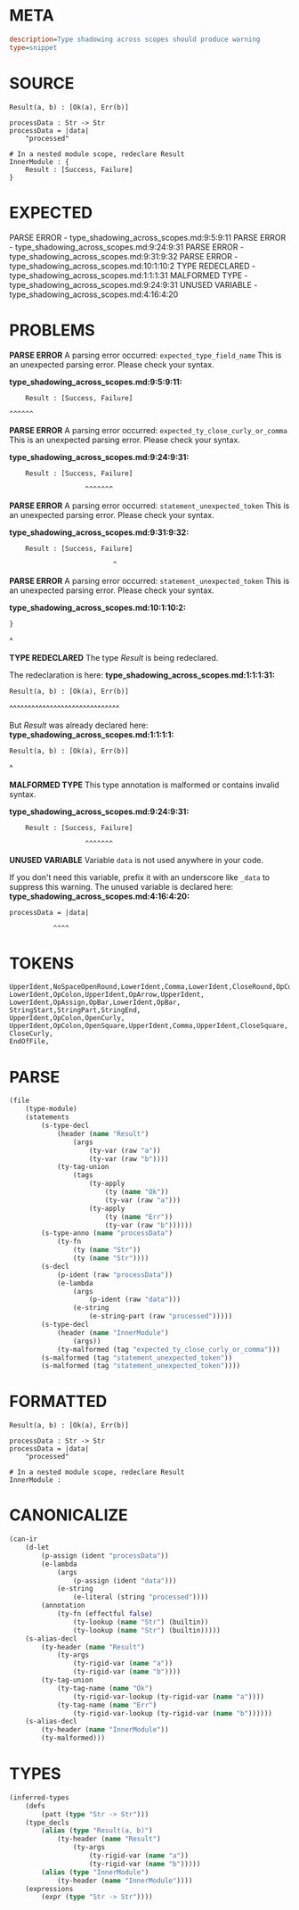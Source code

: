 # META
~~~ini
description=Type shadowing across scopes should produce warning
type=snippet
~~~
# SOURCE
~~~roc
Result(a, b) : [Ok(a), Err(b)]

processData : Str -> Str
processData = |data|
    "processed"

# In a nested module scope, redeclare Result
InnerModule : {
    Result : [Success, Failure]
}
~~~
# EXPECTED
PARSE ERROR - type_shadowing_across_scopes.md:9:5:9:11
PARSE ERROR - type_shadowing_across_scopes.md:9:24:9:31
PARSE ERROR - type_shadowing_across_scopes.md:9:31:9:32
PARSE ERROR - type_shadowing_across_scopes.md:10:1:10:2
TYPE REDECLARED - type_shadowing_across_scopes.md:1:1:1:31
MALFORMED TYPE - type_shadowing_across_scopes.md:9:24:9:31
UNUSED VARIABLE - type_shadowing_across_scopes.md:4:16:4:20
# PROBLEMS
**PARSE ERROR**
A parsing error occurred: `expected_type_field_name`
This is an unexpected parsing error. Please check your syntax.

**type_shadowing_across_scopes.md:9:5:9:11:**
```roc
    Result : [Success, Failure]
```
    ^^^^^^


**PARSE ERROR**
A parsing error occurred: `expected_ty_close_curly_or_comma`
This is an unexpected parsing error. Please check your syntax.

**type_shadowing_across_scopes.md:9:24:9:31:**
```roc
    Result : [Success, Failure]
```
                       ^^^^^^^


**PARSE ERROR**
A parsing error occurred: `statement_unexpected_token`
This is an unexpected parsing error. Please check your syntax.

**type_shadowing_across_scopes.md:9:31:9:32:**
```roc
    Result : [Success, Failure]
```
                              ^


**PARSE ERROR**
A parsing error occurred: `statement_unexpected_token`
This is an unexpected parsing error. Please check your syntax.

**type_shadowing_across_scopes.md:10:1:10:2:**
```roc
}
```
^


**TYPE REDECLARED**
The type _Result_ is being redeclared.

The redeclaration is here:
**type_shadowing_across_scopes.md:1:1:1:31:**
```roc
Result(a, b) : [Ok(a), Err(b)]
```
^^^^^^^^^^^^^^^^^^^^^^^^^^^^^^

But _Result_ was already declared here:
**type_shadowing_across_scopes.md:1:1:1:1:**
```roc
Result(a, b) : [Ok(a), Err(b)]
```
^


**MALFORMED TYPE**
This type annotation is malformed or contains invalid syntax.

**type_shadowing_across_scopes.md:9:24:9:31:**
```roc
    Result : [Success, Failure]
```
                       ^^^^^^^


**UNUSED VARIABLE**
Variable `data` is not used anywhere in your code.

If you don't need this variable, prefix it with an underscore like `_data` to suppress this warning.
The unused variable is declared here:
**type_shadowing_across_scopes.md:4:16:4:20:**
```roc
processData = |data|
```
               ^^^^


# TOKENS
~~~zig
UpperIdent,NoSpaceOpenRound,LowerIdent,Comma,LowerIdent,CloseRound,OpColon,OpenSquare,UpperIdent,NoSpaceOpenRound,LowerIdent,CloseRound,Comma,UpperIdent,NoSpaceOpenRound,LowerIdent,CloseRound,CloseSquare,
LowerIdent,OpColon,UpperIdent,OpArrow,UpperIdent,
LowerIdent,OpAssign,OpBar,LowerIdent,OpBar,
StringStart,StringPart,StringEnd,
UpperIdent,OpColon,OpenCurly,
UpperIdent,OpColon,OpenSquare,UpperIdent,Comma,UpperIdent,CloseSquare,
CloseCurly,
EndOfFile,
~~~
# PARSE
~~~clojure
(file
	(type-module)
	(statements
		(s-type-decl
			(header (name "Result")
				(args
					(ty-var (raw "a"))
					(ty-var (raw "b"))))
			(ty-tag-union
				(tags
					(ty-apply
						(ty (name "Ok"))
						(ty-var (raw "a")))
					(ty-apply
						(ty (name "Err"))
						(ty-var (raw "b"))))))
		(s-type-anno (name "processData")
			(ty-fn
				(ty (name "Str"))
				(ty (name "Str"))))
		(s-decl
			(p-ident (raw "processData"))
			(e-lambda
				(args
					(p-ident (raw "data")))
				(e-string
					(e-string-part (raw "processed")))))
		(s-type-decl
			(header (name "InnerModule")
				(args))
			(ty-malformed (tag "expected_ty_close_curly_or_comma")))
		(s-malformed (tag "statement_unexpected_token"))
		(s-malformed (tag "statement_unexpected_token"))))
~~~
# FORMATTED
~~~roc
Result(a, b) : [Ok(a), Err(b)]

processData : Str -> Str
processData = |data|
	"processed"

# In a nested module scope, redeclare Result
InnerModule : 

~~~
# CANONICALIZE
~~~clojure
(can-ir
	(d-let
		(p-assign (ident "processData"))
		(e-lambda
			(args
				(p-assign (ident "data")))
			(e-string
				(e-literal (string "processed"))))
		(annotation
			(ty-fn (effectful false)
				(ty-lookup (name "Str") (builtin))
				(ty-lookup (name "Str") (builtin)))))
	(s-alias-decl
		(ty-header (name "Result")
			(ty-args
				(ty-rigid-var (name "a"))
				(ty-rigid-var (name "b"))))
		(ty-tag-union
			(ty-tag-name (name "Ok")
				(ty-rigid-var-lookup (ty-rigid-var (name "a"))))
			(ty-tag-name (name "Err")
				(ty-rigid-var-lookup (ty-rigid-var (name "b"))))))
	(s-alias-decl
		(ty-header (name "InnerModule"))
		(ty-malformed)))
~~~
# TYPES
~~~clojure
(inferred-types
	(defs
		(patt (type "Str -> Str")))
	(type_decls
		(alias (type "Result(a, b)")
			(ty-header (name "Result")
				(ty-args
					(ty-rigid-var (name "a"))
					(ty-rigid-var (name "b")))))
		(alias (type "InnerModule")
			(ty-header (name "InnerModule"))))
	(expressions
		(expr (type "Str -> Str"))))
~~~
